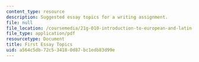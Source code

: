 ```yaml
---
content_type: resource
description: Suggested essay topics for a writing assignment.
file: null
file_location: /coursemedia/21g-010-introduction-to-european-and-latin-american-fiction-fall-2006/a564c5db72c534180d87bc1edb83d99e_MIT21G_010F06_first_essay.pdf
file_type: application/pdf
resourcetype: Document
title: First Essay Topics
uid: a564c5db-72c5-3418-0d87-bc1edb83d99e
---
```

